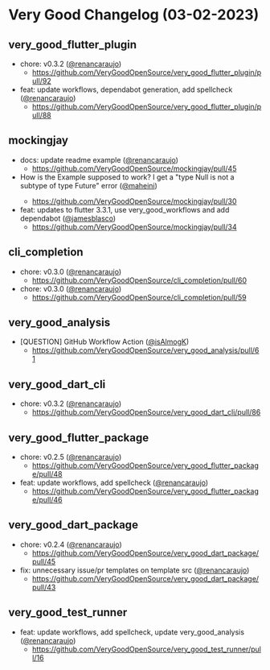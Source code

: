 # Very Good Changelog (03-02-2023)

## very_good_flutter_plugin

- chore: v0.3.2 ([@renancaraujo](https://github.com/renancaraujo))
  - https://github.com/VeryGoodOpenSource/very_good_flutter_plugin/pull/92
- feat: update workflows, dependabot generation, add spellcheck ([@renancaraujo](https://github.com/renancaraujo))
  - https://github.com/VeryGoodOpenSource/very_good_flutter_plugin/pull/88

## mockingjay

- docs: update readme example ([@renancaraujo](https://github.com/renancaraujo))
  - https://github.com/VeryGoodOpenSource/mockingjay/pull/45
- How is the Example supposed to work? I get a "type Null is not a subtype of type Future<dynamic>" error ([@maheini](https://github.com/maheini))
  - https://github.com/VeryGoodOpenSource/mockingjay/pull/30
- feat: updates to flutter 3.3.1, use very_good_workflows and add dependabot ([@jamesblasco](https://github.com/jamesblasco))
  - https://github.com/VeryGoodOpenSource/mockingjay/pull/34

## cli_completion

- chore: v0.3.0 ([@renancaraujo](https://github.com/renancaraujo))
  - https://github.com/VeryGoodOpenSource/cli_completion/pull/60
- chore: v0.3.0 ([@renancaraujo](https://github.com/renancaraujo))
  - https://github.com/VeryGoodOpenSource/cli_completion/pull/59

## very_good_analysis

- [QUESTION] GitHub Workflow Action ([@isAlmogK](https://github.com/isAlmogK))
  - https://github.com/VeryGoodOpenSource/very_good_analysis/pull/61

## very_good_dart_cli

- chore: v0.3.2 ([@renancaraujo](https://github.com/renancaraujo))
  - https://github.com/VeryGoodOpenSource/very_good_dart_cli/pull/86

## very_good_flutter_package

- chore: v0.2.5 ([@renancaraujo](https://github.com/renancaraujo))
  - https://github.com/VeryGoodOpenSource/very_good_flutter_package/pull/48
- feat: update workflows, add spellcheck ([@renancaraujo](https://github.com/renancaraujo))
  - https://github.com/VeryGoodOpenSource/very_good_flutter_package/pull/46

## very_good_dart_package

- chore: v0.2.4 ([@renancaraujo](https://github.com/renancaraujo))
  - https://github.com/VeryGoodOpenSource/very_good_dart_package/pull/45
- fix: unnecessary issue/pr templates on template src ([@renancaraujo](https://github.com/renancaraujo))
  - https://github.com/VeryGoodOpenSource/very_good_dart_package/pull/43

## very_good_test_runner

- feat: update workflows, add spellcheck, update very_good_analysis ([@renancaraujo](https://github.com/renancaraujo))
  - https://github.com/VeryGoodOpenSource/very_good_test_runner/pull/16
